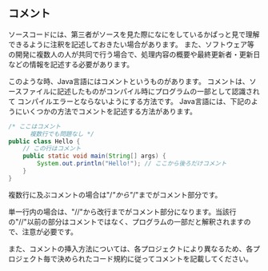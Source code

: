 ## コメント
ソースコードには、第三者がソースを見た際になにをしているかぱっと見で理解できるように注釈を記述しておきたい場合があります。
また、ソフトウェア等の開発に複数人の人が共同で行う場合で、処理内容の概要や最終更新者・更新日などの情報を記述する必要があります。

このような時、Java言語にはコメントというものがあります。
コメントは、ソースファイルに記述したものがコンパイル時にプログラムの一部として認識されて
コンパイルエラーとならないようにする方法です。
Java言語には、下記のようにいくつかの方法でコメントを記述する方法があります。

```java
/* ここはコメント
      複数行でも問題なし */
public class Hello {
	// この行はコメント
	public static void main(String[] args) {
		System.out.println("Hello!"); // ここから後ろだけコメント
	}
}
```

複数行に及ぶコメントの場合は"/*"から"*/"までがコメント部分です。

単一行内の場合は、"//"から改行までがコメント部分になります。当該行の"//"以前の部分はコメントではなく、プログラムの一部だと解釈されますので、注意が必要です。

また、コメントの挿入方法については、各プロジェクトにより異なるため、各プロジェクト毎で決められたコード規約に従ってコメントを記載してください。
